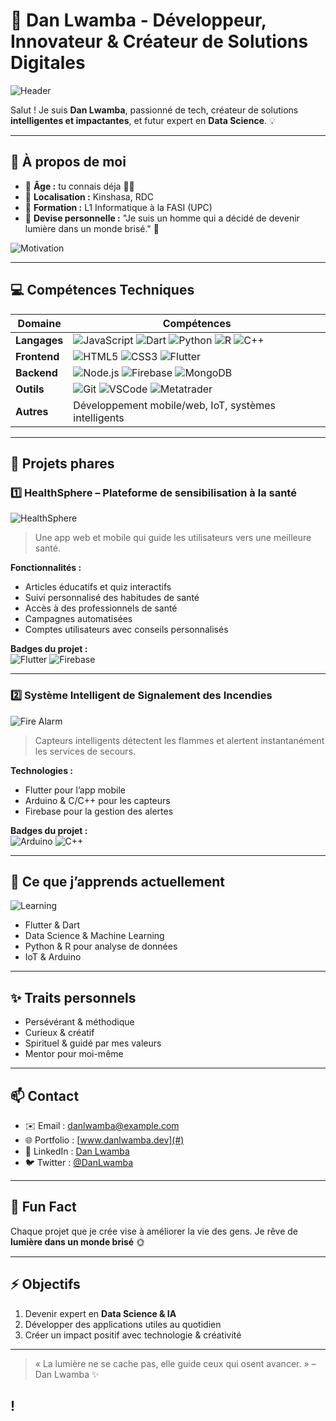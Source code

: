 # 🌟 Dan Lwamba - Développeur, Innovateur & Créateur de Solutions Digitales

![Header](https://media.giphy.com/media/3o7aD6dP2zzkZydv7C/giphy.gif)

Salut ! Je suis **Dan Lwamba**, passionné de tech, créateur de solutions **intelligentes et impactantes**, et futur expert en **Data Science**. 💡  

---

## 🧠 À propos de moi

- 🔹 **Âge :** tu connais déja 👍🏼 
- 🔹 **Localisation :** Kinshasa, RDC  
- 🔹 **Formation :** L1 Informatique à la FASI (UPC)  
- 🔹 **Devise personnelle :** "Je suis un homme qui a décidé de devenir lumière dans un monde brisé." 🌟  

![Motivation](https://media.giphy.com/media/xT0xeJpnrWC4XWblEk/giphy.gif)

---

## 💻 Compétences Techniques

| Domaine | Compétences |
|---------|-------------|
| **Langages** | ![JavaScript](https://img.shields.io/badge/-JavaScript-F7DF1E?logo=javascript&logoColor=black&style=for-the-badge&animation=spin) ![Dart](https://img.shields.io/badge/-Dart-0175C2?logo=dart&logoColor=white&style=for-the-badge&animation=spin) ![Python](https://img.shields.io/badge/-Python-3776AB?logo=python&logoColor=white&style=for-the-badge&animation=spin) ![R](https://img.shields.io/badge/-R-276DC3?logo=r&logoColor=white&style=for-the-badge&animation=spin) ![C++](https://img.shields.io/badge/-C++-00599C?logo=c%2B%2B&logoColor=white&style=for-the-badge&animation=spin) |
| **Frontend** | ![HTML5](https://img.shields.io/badge/-HTML5-E34F26?logo=html5&logoColor=white&style=for-the-badge&animation=spin) ![CSS3](https://img.shields.io/badge/-CSS3-1572B6?logo=css3&logoColor=white&style=for-the-badge&animation=spin) ![Flutter](https://img.shields.io/badge/-Flutter-02569B?logo=flutter&logoColor=white&style=for-the-badge&animation=spin) |
| **Backend** | ![Node.js](https://img.shields.io/badge/-Node.js-339933?logo=node.js&logoColor=white&style=for-the-badge&animation=spin) ![Firebase](https://img.shields.io/badge/-Firebase-FFCA28?logo=firebase&logoColor=black&style=for-the-badge&animation=spin) ![MongoDB](https://img.shields.io/badge/-MongoDB-47A248?logo=mongodb&logoColor=white&style=for-the-badge&animation=spin) |
| **Outils** | ![Git](https://img.shields.io/badge/-Git-F05032?logo=git&logoColor=white&style=for-the-badge&animation=spin) ![VSCode](https://img.shields.io/badge/-VS%20Code-007ACC?logo=visual-studio-code&logoColor=white&style=for-the-badge&animation=spin) ![Metatrader](https://img.shields.io/badge/-Metatrader-0E8A0E?style=for-the-badge&animation=spin) |
| **Autres** | Développement mobile/web, IoT, systèmes intelligents |

---

## 🚀 Projets phares

### 1️⃣ HealthSphere – Plateforme de sensibilisation à la santé
![HealthSphere](https://media.giphy.com/media/l0MYt5jPR6QX5pnqM/giphy.gif)  

> Une app web et mobile qui guide les utilisateurs vers une meilleure santé.  

**Fonctionnalités :**
- Articles éducatifs et quiz interactifs  
- Suivi personnalisé des habitudes de santé  
- Accès à des professionnels de santé  
- Campagnes automatisées  
- Comptes utilisateurs avec conseils personnalisés  

**Badges du projet :**  
![Flutter](https://img.shields.io/badge/-Flutter-02569B?logo=flutter&logoColor=white&style=for-the-badge&animation=spin) ![Firebase](https://img.shields.io/badge/-Firebase-FFCA28?logo=firebase&logoColor=black&style=for-the-badge&animation=spin)

---

### 2️⃣ Système Intelligent de Signalement des Incendies
![Fire Alarm](https://media.giphy.com/media/3o7aD9z1Z9WcIu0rHy/giphy.gif)  

> Capteurs intelligents détectent les flammes et alertent instantanément les services de secours.  

**Technologies :**
- Flutter pour l’app mobile  
- Arduino & C/C++ pour les capteurs  
- Firebase pour la gestion des alertes  

**Badges du projet :**  
![Arduino](https://img.shields.io/badge/-Arduino-00979D?logo=arduino&logoColor=white&style=for-the-badge&animation=spin) ![C++](https://img.shields.io/badge/-C++-00599C?logo=c%2B%2B&logoColor=white&style=for-the-badge&animation=spin)

---

## 🌱 Ce que j’apprends actuellement

![Learning](https://media.giphy.com/media/3oEjI6SIIHBdRxXI40/giphy.gif)  

- Flutter & Dart  
- Data Science & Machine Learning  
- Python & R pour analyse de données  
- IoT & Arduino  

---

## ✨ Traits personnels

- Persévérant & méthodique  
- Curieux & créatif  
- Spirituel & guidé par mes valeurs  
- Mentor pour moi-même  

---

## 📫 Contact

- ✉️ Email : danlwamba@example.com  
- 🌐 Portfolio : [www.danlwamba.dev](#)  
- 📱 LinkedIn : [Dan Lwamba](https://www.linkedin.com)  
- 🐦 Twitter : [@DanLwamba](https://twitter.com)  

---

## 🌟 Fun Fact
Chaque projet que je crée vise à améliorer la vie des gens. Je rêve de **lumière dans un monde brisé** 🌞  

---

## ⚡ Objectifs

1. Devenir expert en **Data Science & IA**  
2. Développer des applications utiles au quotidien  
3. Créer un impact positif avec technologie & créativité  

---

> « La lumière ne se cache pas, elle guide ceux qui osent avancer. » – Dan Lwamba ✨  

!
---


